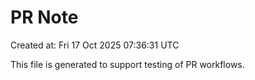 # PR Note

Created at: Fri 17 Oct 2025 07:36:31 UTC

This file is generated to support testing of PR workflows.
